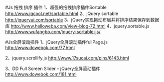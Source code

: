 #Js 拖拽 排序 插件
  1、超强的拖拽排序插件Sortable http://www.jqcool.net/sortable.html
  2、jQuery sortable http://jqueryui.com/sortable
  3、jQuery实现拖动布局并将排序结果保存到数据库 http://www.helloweba.com/view-blog-72.html
  4、jquery.sortable.js http://www.wufangbo.com/jquery-sortable-js/
  
#Js全屏滚动插件
  1、jQuery全屏滚动插件fullPage.js
  http://www.dowebok.com/77.html
  
  2、jquery.scrollify.js
  http://www.17sucai.com/pins/6143.html
  
  3、DD Full Screen Slider – jQuery全屏滚动插件
  http://www.dowebok.com/181.html
  
